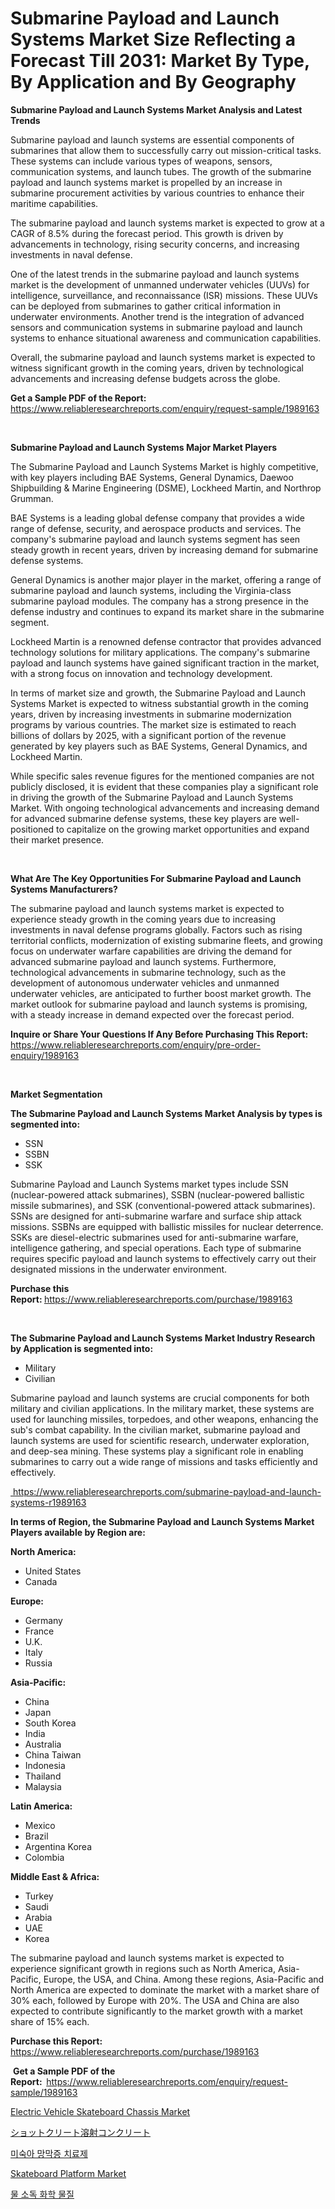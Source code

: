<p><h1>Submarine Payload and Launch Systems Market Size Reflecting a Forecast Till 2031: Market By Type, By Application and By Geography</h1></p><p><strong>Submarine Payload and Launch Systems Market Analysis and Latest Trends</strong></p>
<p><p>Submarine payload and launch systems are essential components of submarines that allow them to successfully carry out mission-critical tasks. These systems can include various types of weapons, sensors, communication systems, and launch tubes. The growth of the submarine payload and launch systems market is propelled by an increase in submarine procurement activities by various countries to enhance their maritime capabilities. </p><p>The submarine payload and launch systems market is expected to grow at a CAGR of 8.5% during the forecast period. This growth is driven by advancements in technology, rising security concerns, and increasing investments in naval defense. </p><p>One of the latest trends in the submarine payload and launch systems market is the development of unmanned underwater vehicles (UUVs) for intelligence, surveillance, and reconnaissance (ISR) missions. These UUVs can be deployed from submarines to gather critical information in underwater environments. Another trend is the integration of advanced sensors and communication systems in submarine payload and launch systems to enhance situational awareness and communication capabilities.</p><p>Overall, the submarine payload and launch systems market is expected to witness significant growth in the coming years, driven by technological advancements and increasing defense budgets across the globe.</p></p>
<p><strong>Get a Sample PDF of the Report:&nbsp;</strong> <a href="https://www.reliableresearchreports.com/enquiry/request-sample/1989163">https://www.reliableresearchreports.com/enquiry/request-sample/1989163</a></p>
<p>&nbsp;</p>
<p><strong>Submarine Payload and Launch Systems Major Market Players</strong></p>
<p><p>The Submarine Payload and Launch Systems Market is highly competitive, with key players including BAE Systems, General Dynamics, Daewoo Shipbuilding & Marine Engineering (DSME), Lockheed Martin, and Northrop Grumman.</p><p>BAE Systems is a leading global defense company that provides a wide range of defense, security, and aerospace products and services. The company's submarine payload and launch systems segment has seen steady growth in recent years, driven by increasing demand for submarine defense systems.</p><p>General Dynamics is another major player in the market, offering a range of submarine payload and launch systems, including the Virginia-class submarine payload modules. The company has a strong presence in the defense industry and continues to expand its market share in the submarine segment.</p><p>Lockheed Martin is a renowned defense contractor that provides advanced technology solutions for military applications. The company's submarine payload and launch systems have gained significant traction in the market, with a strong focus on innovation and technology development.</p><p>In terms of market size and growth, the Submarine Payload and Launch Systems Market is expected to witness substantial growth in the coming years, driven by increasing investments in submarine modernization programs by various countries. The market size is estimated to reach billions of dollars by 2025, with a significant portion of the revenue generated by key players such as BAE Systems, General Dynamics, and Lockheed Martin.</p><p>While specific sales revenue figures for the mentioned companies are not publicly disclosed, it is evident that these companies play a significant role in driving the growth of the Submarine Payload and Launch Systems Market. With ongoing technological advancements and increasing demand for advanced submarine defense systems, these key players are well-positioned to capitalize on the growing market opportunities and expand their market presence.</p></p>
<p>&nbsp;</p>
<p><strong>What Are The Key Opportunities For Submarine Payload and Launch Systems Manufacturers?</strong></p>
<p><p>The submarine payload and launch systems market is expected to experience steady growth in the coming years due to increasing investments in naval defense programs globally. Factors such as rising territorial conflicts, modernization of existing submarine fleets, and growing focus on underwater warfare capabilities are driving the demand for advanced submarine payload and launch systems. Furthermore, technological advancements in submarine technology, such as the development of autonomous underwater vehicles and unmanned underwater vehicles, are anticipated to further boost market growth. The market outlook for submarine payload and launch systems is promising, with a steady increase in demand expected over the forecast period.</p></p>
<p><strong>Inquire or Share Your Questions If Any Before Purchasing This Report:</strong> <a href="https://www.reliableresearchreports.com/enquiry/pre-order-enquiry/1989163">https://www.reliableresearchreports.com/enquiry/pre-order-enquiry/1989163</a></p>
<p>&nbsp;</p>
<p><strong>Market Segmentation</strong></p>
<p><strong>The Submarine Payload and Launch Systems Market Analysis by types is segmented into:</strong></p>
<p><ul><li>SSN</li><li>SSBN</li><li>SSK</li></ul></p>
<p><p>Submarine Payload and Launch Systems market types include SSN (nuclear-powered attack submarines), SSBN (nuclear-powered ballistic missile submarines), and SSK (conventional-powered attack submarines). SSNs are designed for anti-submarine warfare and surface ship attack missions. SSBNs are equipped with ballistic missiles for nuclear deterrence. SSKs are diesel-electric submarines used for anti-submarine warfare, intelligence gathering, and special operations. Each type of submarine requires specific payload and launch systems to effectively carry out their designated missions in the underwater environment.</p></p>
<p><strong>Purchase this Report:&nbsp;</strong><a href="https://www.reliableresearchreports.com/purchase/1989163">https://www.reliableresearchreports.com/purchase/1989163</a></p>
<p>&nbsp;</p>
<p><strong>The Submarine Payload and Launch Systems Market Industry Research by Application is segmented into:</strong></p>
<p><ul><li>Military</li><li>Civilian</li></ul></p>
<p><p>Submarine payload and launch systems are crucial components for both military and civilian applications. In the military market, these systems are used for launching missiles, torpedoes, and other weapons, enhancing the sub's combat capability. In the civilian market, submarine payload and launch systems are used for scientific research, underwater exploration, and deep-sea mining. These systems play a significant role in enabling submarines to carry out a wide range of missions and tasks efficiently and effectively.</p></p>
<p><a href="https://www.reliableresearchreports.com/submarine-payload-and-launch-systems-r1989163">&nbsp;https://www.reliableresearchreports.com/submarine-payload-and-launch-systems-r1989163</a></p>
<p><strong>In terms of Region, the Submarine Payload and Launch Systems Market Players available by Region are:</strong></p>
<p>
    <p> <strong> North America: </strong>
        <ul>
            <li>United States</li>
            <li>Canada</li>
        </ul>
        </p> 
    <p> <strong> Europe: </strong>
        <ul>
            <li>Germany</li>
            <li>France</li>
            <li>U.K.</li>
            <li>Italy</li>
            <li>Russia</li>
        </ul>
        </p> 
    <p> <strong> Asia-Pacific: </strong>
        <ul>
            <li>China</li>
            <li>Japan</li>
            <li>South Korea</li>
            <li>India</li>
            <li>Australia</li>
            <li>China Taiwan</li>
            <li>Indonesia</li>
            <li>Thailand</li>
            <li>Malaysia</li>
        </ul>
        </p> 
    <p> <strong> Latin America: </strong>
        <ul>
            <li>Mexico</li>
            <li>Brazil</li>
            <li>Argentina Korea</li>
            <li>Colombia</li>
        </ul>
        </p> 
    <p> <strong> Middle East & Africa: </strong>
        <ul>
            <li>Turkey</li>
            <li>Saudi</li>
            <li>Arabia</li>
            <li>UAE</li>
            <li>Korea</li>
        </ul>
    </p>
    </p>
<p><p>The submarine payload and launch systems market is expected to experience significant growth in regions such as North America, Asia-Pacific, Europe, the USA, and China. Among these regions, Asia-Pacific and North America are expected to dominate the market with a market share of 30% each, followed by Europe with 20%. The USA and China are also expected to contribute significantly to the market growth with a market share of 15% each.</p></p>
<p><strong>Purchase this Report: </strong><a href="https://www.reliableresearchreports.com/purchase/1989163">https://www.reliableresearchreports.com/purchase/1989163</a></p>
<p>&nbsp;<strong>Get a Sample PDF of the Report:&nbsp;&nbsp;</strong><a href="https://www.reliableresearchreports.com/enquiry/request-sample/1989163">https://www.reliableresearchreports.com/enquiry/request-sample/1989163</a></p>
<p><strong></strong></p>
<p><p><a href="https://github.com/luckyshygirl/Market-Research-Report-List-5/blob/main/electric-vehicle-skateboard-chassis-market.md">Electric Vehicle Skateboard Chassis Market</a></p><p><a href="https://github.com/NikitaBruen/Market-Research-Report-List-1/blob/main/7055859128281.md">ショットクリート溶射コンクリート</a></p><p><a href="https://github.com/valroy852/Market-Research-Report-List-1/blob/main/1134120115512.md">미숙아 망막증 치료제</a></p><p><a href="https://github.com/vimar16th/Market-Research-Report-List-5/blob/main/skateboard-platform-market.md">Skateboard Platform Market</a></p><p><a href="https://github.com/RonSpencer61/Market-Research-Report-List-1/blob/main/6404782115513.md">물 소독 화학 물질</a></p></p>